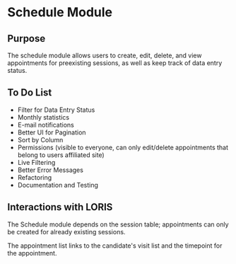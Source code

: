 # Schedule Module

## Purpose

The schedule module allows users to create, edit, delete, and view appointments for preexisting sessions, as well as keep track of data entry status.

## To Do List

+ Filter for Data Entry Status
+ Monthly statistics 
+ E-mail notifications
+ Better UI for Pagination
+ Sort by Column 
+ Permissions (visible to everyone, can only edit/delete appointments that belong to users affiliated site)
+ Live Filtering
+ Better Error Messages 
+ Refactoring
+ Documentation and Testing 

## Interactions with LORIS

The Schedule module depends on the session table; appointments can only be created for already existing sessions.

The appointment list links to the candidate's visit list and the timepoint for the appointment.
